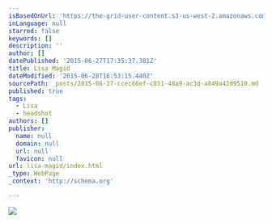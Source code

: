 ```yaml
---
isBasedOnUrl: 'https://the-grid-user-content.s3-us-west-2.amazonaws.com/9f5ee086-1548-4b99-87a5-7c24391bc8f6.jpg'
inLanguage: null
starred: false
keywords: []
description: ''
author: []
datePublished: '2015-06-27T17:35:37.381Z'
title: Lisa Magid
dateModified: '2015-06-28T16:53:15.440Z'
sourcePath: _posts/2015-06-27-ccec66ef-c851-48a9-ac3d-a849a42d9510.md
published: true
tags:
  - Lisa
  - headshot
authors: []
publisher:
  name: null
  domain: null
  url: null
  favicon: null
url: lisa-magid/index.html
_type: WebPage
_context: 'http://schema.org'

---
```

![](https://the-grid-user-content.s3-us-west-2.amazonaws.com/9f5ee086-1548-4b99-87a5-7c24391bc8f6.jpg)